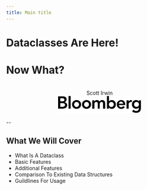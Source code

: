 ```yaml
---
title: Main title
---
```


# Dataclasses Are Here!

# Now What?

<br/>
<center>
Scott Irwin<br/>
<img src="images/bloomberg-logo-black.svg"
     style="border: none; box-shadow: none; height: 45px"
     alt="Bloomberg"><br/>
</center>

--

## What We Will Cover

- What Is A Dataclass
- Basic Features
- Additional Features
- Comparison To Existing Data Structures
- Guildlines For Usage
